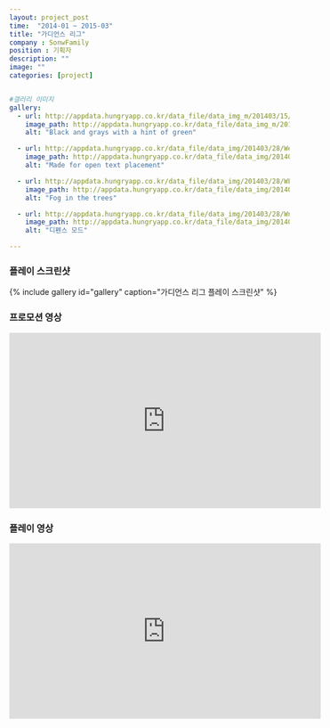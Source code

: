 ```yaml
---
layout: project_post
time:  "2014-01 ~ 2015-03"
title: "가디언스 리그"
company : SonwFamily
position : 기획자
description: ""
image: ""
categories: [project]


#갤러리 이미지
gallery:
  - url: http://appdata.hungryapp.co.kr/data_file/data_img_m/201403/15/M7InfS813948783131367830.png
    image_path: http://appdata.hungryapp.co.kr/data_file/data_img_m/201403/15/M7InfS813948783131367830.png
    alt: "Black and grays with a hint of green"

  - url: http://appdata.hungryapp.co.kr/data_file/data_img/201403/28/WelLxJX139597133700428218.jpg
    image_path: http://appdata.hungryapp.co.kr/data_file/data_img/201403/28/WelLxJX139597133700428218.jpg
    alt: "Made for open text placement"

  - url: http://appdata.hungryapp.co.kr/data_file/data_img/201403/28/WLkyE0N139597151042513218.jpg
    image_path: http://appdata.hungryapp.co.kr/data_file/data_img/201403/28/WLkyE0N139597151042513218.jpg
    alt: "Fog in the trees"

  - url: http://appdata.hungryapp.co.kr/data_file/data_img/201403/28/Wn3yroM139597146168043218.jpg
    image_path: http://appdata.hungryapp.co.kr/data_file/data_img/201403/28/Wn3yroM139597146168043218.jpg
    alt: "디펜스 모드"

---
```


### 플레이 스크린샷
{% include gallery id="gallery" caption="가디언스 리그 플레이 스크린샷" %}

### 프로모션 영상
<iframe width="560" height="315" src="https://www.youtube.com/embed/X1OL6sOi4WI" frameborder="0" allow="accelerometer; autoplay; encrypted-media; gyroscope; picture-in-picture" allowfullscreen></iframe>

### 플레이 영상
<iframe width="560" height="315" src="https://www.youtube.com/embed/5nUEFdbszec" frameborder="0" allow="accelerometer; autoplay; encrypted-media; gyroscope; picture-in-picture" allowfullscreen></iframe>
